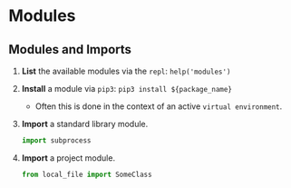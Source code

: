 # Modules



## Modules and Imports

1. __List__ the available modules via the `repl`: `help('modules')`

2. __Install__  a module via `pip3`: `pip3 install ${package_name}`

    * Often this is done in the context of an active `virtual environment`.

3. __Import__ a standard library module.

    ```python
    import subprocess
    ```

4. __Import__ a project module.

    ```python
    from local_file import SomeClass
    ```
